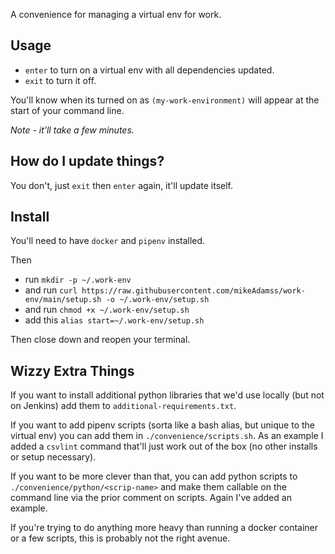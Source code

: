 A convenience for managing a virtual env for work.

## Usage

* `enter` to turn on a virtual env with all dependencies updated.
* `exit` to turn it off.

You'll know when its turned on as `(my-work-environment)` will appear at the start of your command line.

_Note - it'll take a few minutes._

## How do I update things?

You don't, just `exit` then `enter` again, it'll update itself.

## Install

You'll need to have `docker` and `pipenv` installed.

Then
* run `mkdir -p ~/.work-env`
* and run `curl https://raw.githubusercontent.com/mikeAdamss/work-env/main/setup.sh -o ~/.work-env/setup.sh`
* and run `chmod +x ~/.work-env/setup.sh`
* add this `alias start=~/.work-env/setup.sh`

Then close down and reopen your terminal.

## Wizzy Extra Things

If you want to install additional python libraries that we'd use locally (but not on Jenkins) add them to `additional-requirements.txt`.

If you want to add pipenv scripts (sorta like a bash alias, but unique to the virtual env) you can add them in `./convenience/scripts.sh`. As an example I added a `csvlint` command that'll just work out of the box (no other installs or setup necessary).

If you want to be more clever than that, you can add python scripts to `./convenience/python/<scrip-name>` and make them callable on the command line via the prior comment on scripts. Again I've added an example.

If you're trying to do anything more heavy than running a docker container or a few scripts, this is probably not the right avenue.  
